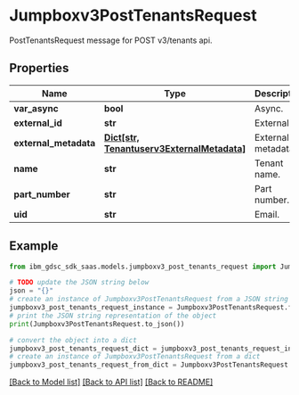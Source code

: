 # Jumpboxv3PostTenantsRequest

PostTenantsRequest message for POST v3/tenants api.

## Properties

Name | Type | Description | Notes
------------ | ------------- | ------------- | -------------
**var_async** | **bool** | Async. | [optional] 
**external_id** | **str** | External id. | [optional] 
**external_metadata** | [**Dict[str, Tenantuserv3ExternalMetadata]**](Tenantuserv3ExternalMetadata.md) | External metadata. | [optional] 
**name** | **str** | Tenant name. | [optional] 
**part_number** | **str** | Part number. | [optional] 
**uid** | **str** | Email. | [optional] 

## Example

```python
from ibm_gdsc_sdk_saas.models.jumpboxv3_post_tenants_request import Jumpboxv3PostTenantsRequest

# TODO update the JSON string below
json = "{}"
# create an instance of Jumpboxv3PostTenantsRequest from a JSON string
jumpboxv3_post_tenants_request_instance = Jumpboxv3PostTenantsRequest.from_json(json)
# print the JSON string representation of the object
print(Jumpboxv3PostTenantsRequest.to_json())

# convert the object into a dict
jumpboxv3_post_tenants_request_dict = jumpboxv3_post_tenants_request_instance.to_dict()
# create an instance of Jumpboxv3PostTenantsRequest from a dict
jumpboxv3_post_tenants_request_from_dict = Jumpboxv3PostTenantsRequest.from_dict(jumpboxv3_post_tenants_request_dict)
```
[[Back to Model list]](../README.md#documentation-for-models) [[Back to API list]](../README.md#documentation-for-api-endpoints) [[Back to README]](../README.md)


